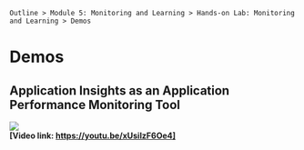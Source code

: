 `Outline > Module 5: Monitoring and Learning > Hands-on Lab: Monitoring and Learning > Demos `

# Demos #

## Application Insights as an Application Performance Monitoring Tool ##
![](http://i.imgur.com/mBKU7Le.jpg)<br>
**[Video link: https://youtu.be/xUsiIzF6Oe4]**

